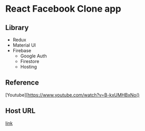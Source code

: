 # React Facebook Clone app

## Library

- Redux
- Material UI
- Firebase
  - Google Auth
  - Firestore
  - Hosting

## Reference

[Youtube][https://www.youtube.com/watch?v=B-kxUMHBxNo()

## Host URL

[link](https://facebook-clone-c4a66.web.app)

